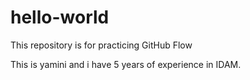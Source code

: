 # hello-world
This repository is for practicing GitHub Flow


This is yamini and i have 5 years of experience in IDAM.
